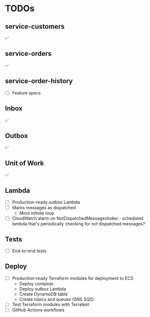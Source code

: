 # TODOs

## service-customers

✅

## service-orders

✅

## service-order-history

- [ ] Feature specs

## Inbox

✅

## Outbox

✅

## Unit of Work

✅

## Lambda

- [ ] Production-ready outbox Lambda
- [ ] Marks messages as dispatched
  - Mind infinite loop
- [ ] CloudWatch alarm on NotDispatchedMessagesIndex - scheduled lambda that's periodically checking for not dispatched messages?

## Tests

- [ ] End-to-end tests

## Deploy

- [ ] Production-ready Terraform modules for deployment to ECS
  - Deploy container
  - Deploy outbox Lambda
  - Create DynamoDB table
  - Create topics and queues (SNS SQS)
- [ ] Test Terraform modules with Terratest
- [ ] GitHub Actions workflows
